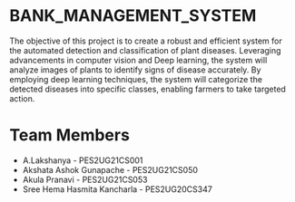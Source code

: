 # BANK_MANAGEMENT_SYSTEM

The objective of this project is to create a robust and efficient system for the automated detection and classification of plant diseases. Leveraging advancements in computer vision and Deep learning, the system will analyze images of plants to identify signs of disease accurately. By employing deep learning techniques, the system will categorize the detected diseases into specific classes, enabling farmers to take targeted action.

# Team Members
* A.Lakshanya - PES2UG21CS001
* Akshata Ashok Gunapache - PES2UG21CS050
* Akula Pranavi - PES2UG21CS053
* Sree Hema Hasmita Kancharla - PES2UG20CS347

